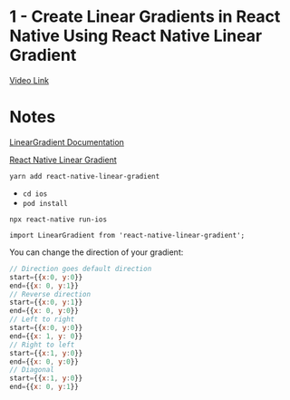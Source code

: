 # 1 - Create Linear Gradients in React Native Using React Native Linear Gradient

[Video Link](https://egghead.io/lessons/react-native-create-linear-gradients-in-react-native-using-react-native-linear-gradient)

# Notes

<TimeStamp start="0:04" end="0:05">

[LinearGradient Documentation](https://docs.expo.dev/versions/latest/sdk/linear-gradient/)

</TimeStamp>

<TimeStamp start="0:30" end="0:31">

[React Native Linear Gradient](https://github.com/react-native-linear-gradient/react-native-linear-gradient)

</TimeStamp>

<TimeStamp start="0:35" end="0:36">

`yarn add react-native-linear-gradient`

</TimeStamp>

<TimeStamp start="0:40" end="2:05">

- `cd ios`
- `pod install`

</TimeStamp>


<TimeStamp start="0:58" end="3:39">

`npx react-native run-ios`

</TimeStamp>

<TimeStamp start="1:05" end="1:06">

`import LinearGradient from 'react-native-linear-gradient';`

</TimeStamp>

<TimeStamp start="2:03" end="2:08">

You can change the direction of your gradient:

```jsx 
// Direction goes default direction
start={{x:0, y:0}}
end={{x: 0, y:1}}
// Reverse direction
start={{x:0, y:1}}
end={{x: 0, y:0}}
// Left to right 
start={{x:0, y:0}}
end={{x: 1, y: 0}}
// Right to left 
start={{x:1, y:0}}
end={{x: 0, y:0}}
// Diagonal 
start={{x:1, y:0}}
end={{x: 0, y:1}}
```

</TimeStamp>

